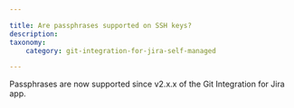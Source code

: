 ```yaml
---

title: Are passphrases supported on SSH keys?
description:
taxonomy:
    category: git-integration-for-jira-self-managed

---
```


Passphrases are now supported since v2.x.x of the Git Integration for Jira app.

